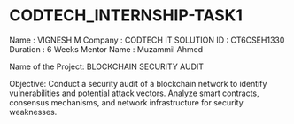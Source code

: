 # CODTECH_INTERNSHIP-TASK1
Name : VIGNESH M
Company : CODTECH IT SOLUTION 
ID : CT6CSEH1330
Duration : 6 Weeks
Mentor Name : Muzammil Ahmed

Name of the Project:
   BLOCKCHAIN SECURITY AUDIT

Objective:
   Conduct a security audit of a blockchain network to identify vulnerabilities
and potential attack vectors. Analyze smart contracts, consensus
mechanisms, and network infrastructure for security weaknesses.


